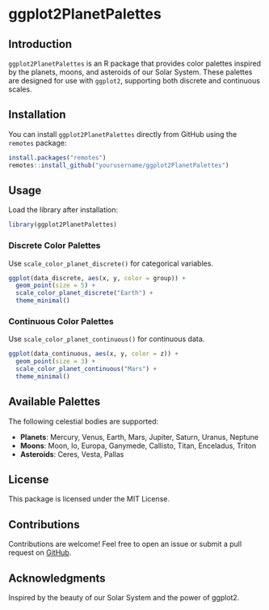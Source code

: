 # ggplot2PlanetPalettes

## Introduction
`ggplot2PlanetPalettes` is an R package that provides color palettes inspired by the planets, moons, and asteroids of our Solar System. These palettes are designed for use with `ggplot2`, supporting both discrete and continuous scales.

## Installation
You can install `ggplot2PlanetPalettes` directly from GitHub using the `remotes` package:

```r
install.packages("remotes")
remotes::install_github("yourusername/ggplot2PlanetPalettes")
```

## Usage

Load the library after installation:

```r
library(ggplot2PlanetPalettes)
```

### Discrete Color Palettes
Use `scale_color_planet_discrete()` for categorical variables.

```r
ggplot(data_discrete, aes(x, y, color = group)) +
  geom_point(size = 5) +
  scale_color_planet_discrete("Earth") +
  theme_minimal()
```

### Continuous Color Palettes
Use `scale_color_planet_continuous()` for continuous data.

```r
ggplot(data_continuous, aes(x, y, color = z)) +
  geom_point(size = 3) +
  scale_color_planet_continuous("Mars") +
  theme_minimal()
```

## Available Palettes
The following celestial bodies are supported:
- **Planets**: Mercury, Venus, Earth, Mars, Jupiter, Saturn, Uranus, Neptune
- **Moons**: Moon, Io, Europa, Ganymede, Callisto, Titan, Enceladus, Triton
- **Asteroids**: Ceres, Vesta, Pallas

## License
This package is licensed under the MIT License.

## Contributions
Contributions are welcome! Feel free to open an issue or submit a pull request on [GitHub](https://github.com/Antiprotony/ggplot2PlanetPalettes).

## Acknowledgments
Inspired by the beauty of our Solar System and the power of ggplot2.
